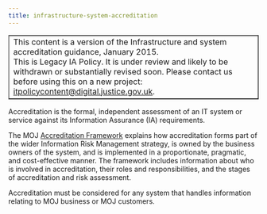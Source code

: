 ```yaml
---
title: infrastructure-system-accreditation
---
```


<table border='1'>
<tr>
<td>This content is a version of the Infrastructure and system accreditation guidance, January 2015.<br/>
This is Legacy IA Policy. It is under review and likely to be withdrawn or substantially revised soon. Please contact us before using this on a new project: <a href="mailto:itpolicycontent@digital.justice.gov.uk?subject=infrastructure-system-accreditation">itpolicycontent@digital.justice.gov.uk</a>.</td>
</tr>
</table>

Accreditation is the formal, independent assessment of an IT system or service against its Information Assurance (IA) requirements.

The MOJ [Accreditation Framework](https://intranet.justice.gov.uk/documents/2015/04/accreditation-framework.pdf) explains how accreditation forms part of the wider Information Risk Management strategy, is owned by the business owners of the system, and is implemented in a proportionate, pragmatic, and cost-effective manner. The framework includes information about who is involved in accreditation, their roles and responsibilities, and the stages of accreditation and risk assessment.  

Accreditation must be considered for any system that handles information relating to MOJ business or MOJ customers.
